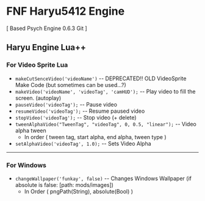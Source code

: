 # FNF Haryu5412 Engine

[ Based Psych Engine 0.6.3 Git ]

## Haryu Engine Lua++

### **For Video Sprite Lua**

- ```makeCutSenceVideo('videoName')``` -- DEPRECATED!! OLD VideoSprite Make Code (but sometimes can be used...?)
- ```makeVideo('videoName', 'videoTag', 'camHUD');``` -- Play video to fill the screen. (autoplay)
- ```pauseVideo('videoTag');``` -- Pause video
- ```resumeVideo('videoTag');``` -- Resume paused video
- ```stopVideo('videoTag');``` -- Stop video (+ delete)
- ```tweenAlphaVideo("TweenTag", "videoTag", 0, 0.5, "linear");``` -- Video alpha tween
  - In order ( tween tag, start alpha, end alpha, tween type )
- ```setAlphaVideo('videoTag', 1.0);``` -- Sets Video Alpha

---

### **For Windows**

- ```changeWallpaper('funkay', false)``` -- Changes Windows Wallpaper (if absolute is false: [path: mods/images])
  - In Order ( pngPath(String), absolute(Bool) )